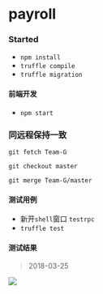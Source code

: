 # payroll

### Started

+ `npm install`
+ `truffle compile`
+ `truffle migration`

#### 前端开发

+ `npm start`

### 同远程保持一致

```
git fetch Team-G

git checkout master

git merge Team-G/master

```

#### 测试用例

+ 新开`shell`窗口 `testrpc`
+ `truffle test`

#### 测试结果

> 2018-03-25

 ![](payroll/test/result/images/2018-03-25/测试示例图.gif)
